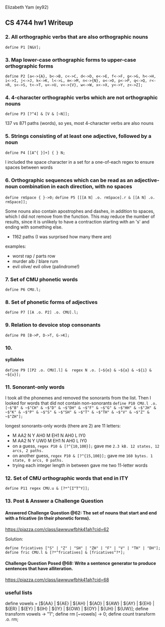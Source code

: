 Elizabeth Yam (ey92)

## CS 4744 hw1 Writeup

### 2. All orthographic verbs that are also orthographic nouns
`define P1 [N&V];`

### 3. Map lower-case orthographic forms to upper-case orthographic forms
`define P2 [a<->{A}, b<->B, c<->C, d<->D, e<->E, f<->F, g<->G, h<->H, i<->I, j<->J, k<->K, l<->L, m<->M, n<->{N}, o<->O, p<->P, q<->Q, r<->R, s<->S, t<->T, u<->U, v<->{V}, w<->W, x<->X, y<->Y, z<->Z];`

### 4. 4-character orthographic verbs which are not orthographic nouns
`define P3 [?^4] & [V & [~N]];`

137 vs 871 paths (words), so yes, most 4-character verbs are also nouns

### 5. Strings consisting of at least one adjective, followed by a noun
`define P4 [[A^{ }]+] { } N;`

I included the space character in a set for a one-of-each regex to ensure spaces between words

### 6. Orthographic sequences which can be read as an adjective-noun combination in each direction, with no spaces
`define rmSpace { }->0;`
`define P5 [[[A N] .o. rmSpace].r & [[A N] .o. rmSpace]];`

Some nouns also contain apostrophes and dashes, in addition to spaces, which I did not remove from the function. This may reduce the number of results, since it is unlikely to have a contraction starting with an 's' and ending with something else.
- 1162 paths (I was surprised how many there are)

examples:
- worst rap / parts row
- murder alb / blare rum
- evil olive/ evil olive (palindrome!)

### 7. Set of CMU phonetic words
`define P6 CMU.l;`

### 8. Set of phonetic forms of adjectives
`define P7 [[A .o. P2] .o. CMU].l;`

### 9. Relation to devoice stop consonants
`define P8 [B->P, D->T, G->K];`

### 10.
#### syllables
`define P9 [[P2 .o. CMU].l] & 
regex N .o. [~${e} & ~${a} & ~${i} & ~${u}];`

### 11. Sonorant-only words
I took all the phonemes and removed the sonorants from the list. Then I looked for words that did not contain non-sonorants
`define P10 CMU.l .o. [~$"B" & ~$"CH" & ~$"D" & ~$"DH" & ~$"F" & ~$"G" & ~$"HH" & ~$"JH" & ~$"K" & ~$"P" & ~$"S" & ~$"SH" & ~$"T" & ~$"TH" & ~$"V" & ~$"Z" & ~$"ZH"];`

longest sonorants-only words (there are 2) are 11 letters:
- M AA2 N Y AH0 M EH1 N AH0 L IY0
- M AA2 N Y UW0 M EH1 N AH0 L IY0
- on a guess, `regex P10 & [?^{10,100}];` gave me `2.3 kB. 12 states, 12 arcs, 2 paths.`
- on another guess, `regex P10 & [?^{15,100}];` gave me `160 bytes. 1 state, 0 arcs, 0 paths.`
- trying each integer length in between gave me two 11-letter words

### 12. Set of CMU orthographic words that end in ITY
`define P11 regex CMU.u & [?*^[I^T^Y]];`

### 13. Post & Answer a Challenge Question
#### Answered Challenge Question @62: The set of nouns that start and end with a fricative (in their phonetic forms).
https://piazza.com/class/jawwuwfbhk41ah?cid=62

Solution:

`define fricatives ["S" | "Z" | "SH" | "ZH" | "F" | "V" | "TH" | "DH"];`
`define fric CMU.l & [?*^fricatives] & [fricatives^?*];`

#### Challenge Question Posed @68: Write a sentence generator to produce sentences that have alliteration.
https://piazza.com/class/jawwuwfbhk41ah?cid=68

### useful lists
define vowels = [${AA} | ${AE} | ${AH} | ${AO} | ${AW} | ${AY} | ${EH} | ${ER} | ${EY} | ${IH} | ${IY} | ${OW} | ${OY} | ${UH} | ${UW}];
define transform vowels -> "1";
define rm [~vowels] -> 0;
define count transform .o. rm;

